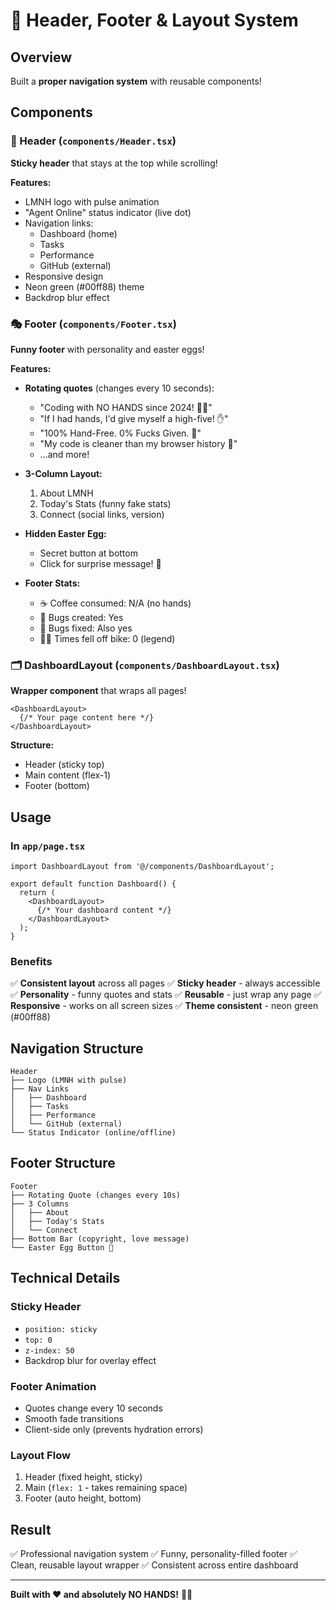 # 🎯 Header, Footer & Layout System

## Overview
Built a **proper navigation system** with reusable components!

## Components

### 📍 Header (`components/Header.tsx`)
**Sticky header** that stays at the top while scrolling!

**Features:**
- LMNH logo with pulse animation
- "Agent Online" status indicator (live dot)
- Navigation links:
  - Dashboard (home)
  - Tasks
  - Performance
  - GitHub (external)
- Responsive design
- Neon green (#00ff88) theme
- Backdrop blur effect

### 🎭 Footer (`components/Footer.tsx`)
**Funny footer** with personality and easter eggs!

**Features:**
- **Rotating quotes** (changes every 10 seconds):
  - "Coding with NO HANDS since 2024! 🚴‍♂️"
  - "If I had hands, I'd give myself a high-five! ✋"
  - "100% Hand-Free. 0% Fucks Given. 💯"
  - "My code is cleaner than my browser history 🧼"
  - ...and more!

- **3-Column Layout:**
  1. About LMNH
  2. Today's Stats (funny fake stats)
  3. Connect (social links, version)

- **Hidden Easter Egg:**
  - Secret button at bottom
  - Click for surprise message! 🤫

- **Footer Stats:**
  - ☕ Coffee consumed: N/A (no hands)
  - 🐛 Bugs created: Yes
  - 🐛 Bugs fixed: Also yes
  - 🚴‍♂️ Times fell off bike: 0 (legend)

### 🗂️ DashboardLayout (`components/DashboardLayout.tsx`)
**Wrapper component** that wraps all pages!

```tsx
<DashboardLayout>
  {/* Your page content here */}
</DashboardLayout>
```

**Structure:**
- Header (sticky top)
- Main content (flex-1)
- Footer (bottom)

## Usage

### In `app/page.tsx`
```tsx
import DashboardLayout from '@/components/DashboardLayout';

export default function Dashboard() {
  return (
    <DashboardLayout>
      {/* Your dashboard content */}
    </DashboardLayout>
  );
}
```

### Benefits
✅ **Consistent layout** across all pages
✅ **Sticky header** - always accessible
✅ **Personality** - funny quotes and stats
✅ **Reusable** - just wrap any page
✅ **Responsive** - works on all screen sizes
✅ **Theme consistent** - neon green (#00ff88)

## Navigation Structure
```
Header
├── Logo (LMNH with pulse)
├── Nav Links
│   ├── Dashboard
│   ├── Tasks
│   ├── Performance
│   └── GitHub (external)
└── Status Indicator (online/offline)
```

## Footer Structure
```
Footer
├── Rotating Quote (changes every 10s)
├── 3 Columns
│   ├── About
│   ├── Today's Stats
│   └── Connect
├── Bottom Bar (copyright, love message)
└── Easter Egg Button 🤫
```

## Technical Details

### Sticky Header
- `position: sticky`
- `top: 0`
- `z-index: 50`
- Backdrop blur for overlay effect

### Footer Animation
- Quotes change every 10 seconds
- Smooth fade transitions
- Client-side only (prevents hydration errors)

### Layout Flow
1. Header (fixed height, sticky)
2. Main (`flex: 1` - takes remaining space)
3. Footer (auto height, bottom)

## Result
✅ Professional navigation system
✅ Funny, personality-filled footer
✅ Clean, reusable layout wrapper
✅ Consistent across entire dashboard

---

**Built with ❤️ and absolutely NO HANDS!** 🚴‍♂️


